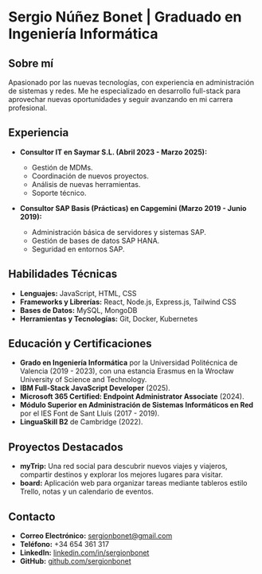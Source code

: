 # Sergio Núñez Bonet | Graduado en Ingeniería Informática

## Sobre mí

Apasionado por las nuevas tecnologías, con experiencia en administración de sistemas y redes. Me he especializado en desarrollo full-stack para aprovechar nuevas oportunidades y seguir avanzando en mi carrera profesional.

## Experiencia

- **Consultor IT en Saymar S.L. (Abril 2023 - Marzo 2025):**  
  - Gestión de MDMs.
  - Coordinación de nuevos proyectos.
  - Análisis de nuevas herramientas.
  - Soporte técnico.


- **Consultor SAP Basis (Prácticas) en Capgemini (Marzo 2019 - Junio 2019):**  
  - Administración básica de servidores y sistemas SAP.
  - Gestión de bases de datos SAP HANA.
  - Seguridad en entornos SAP.


## Habilidades Técnicas

- **Lenguajes:** JavaScript, HTML, CSS  
- **Frameworks y Librerías:** React, Node.js, Express.js, Tailwind CSS  
- **Bases de Datos:** MySQL, MongoDB  
- **Herramientas y Tecnologías:** Git, Docker, Kubernetes

## Educación y Certificaciones

- **Grado en Ingeniería Informática** por la Universidad Politécnica de Valencia (2019 - 2023), con una estancia Erasmus en la Wrocław University of Science and Technology.  
- **IBM Full-Stack JavaScript Developer** (2025).  
- **Microsoft 365 Certified: Endpoint Administrator Associate** (2024).  
- **Módulo Superior en Administración de Sistemas Informáticos en Red** por el IES Font de Sant Lluís (2017 - 2019).  
- **LinguaSkill B2** de Cambridge (2022).

## Proyectos Destacados

- **myTrip:** Una red social para descubrir nuevos viajes y viajeros, compartir destinos y explorar los mejores lugares para visitar.  
- **board:** Aplicación web para organizar tareas mediante tableros estilo Trello, notas y un calendario de eventos.

## Contacto

- **Correo Electrónico:** sergionbonet@gmail.com  
- **Teléfono:** +34 654 361 317  
- **LinkedIn:** [linkedin.com/in/sergionbonet](https://www.linkedin.com/in/sergionbonet)  
- **GitHub:** [github.com/sergionbonet](https://github.com/sergionbonet)
